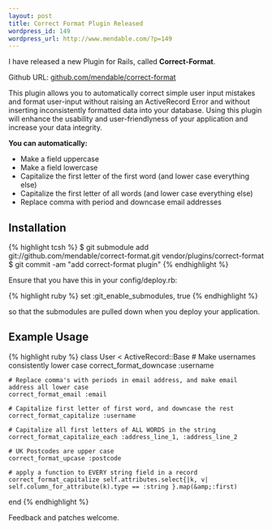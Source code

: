 ```yaml
--- 
layout: post
title: Correct Format Plugin Released
wordpress_id: 149
wordpress_url: http://www.mendable.com/?p=149
---
```

I have released a new Plugin for Rails, called <strong>Correct-Format</strong>.

Github URL: <a href="http://github.com/mendable/correct-format">github.com/mendable/correct-format</a>


This plugin allows you to automatically correct simple user input mistakes and format user-input without raising an ActiveRecord Error and without inserting inconsistently formatted data into your database. Using this plugin will enhance the usability and user-friendlyness of your application and increase your data integrity.

<b>You can automatically:</b>

* Make a field uppercase
* Make a field lowercase
* Capitalize the first letter of the first word (and lower case everything else)
* Capitalize the first letter of all words (and lower case everything else)
* Replace comma with period and downcase email addresses

<h2>Installation</h2>
{% highlight tcsh %}
$ git submodule add git://github.com/mendable/correct-format.git vendor/plugins/correct-format
$ git commit -am "add correct-format plugin"
{% endhighlight %}

Ensure that you have this in your config/deploy.rb:

{% highlight ruby %}
set :git_enable_submodules, true
{% endhighlight %}

so that the submodules are pulled down when you deploy your application.

<h2>Example Usage</h2>
{% highlight ruby %}
  class User < ActiveRecord::Base
    # Make usernames consistently lower case
    correct_format_downcase :username

    # Replace comma's with periods in email address, and make email address all lower case
    correct_format_email :email

    # Capitalize first letter of first word, and downcase the rest
    correct_format_capitalize :username

    # Capitalize all first letters of ALL WORDS in the string
    correct_format_capitalize_each :address_line_1, :address_line_2

    # UK Postcodes are upper case
    correct_format_upcase :postcode

    # apply a function to EVERY string field in a record
    correct_format_capitalize self.attributes.select{|k, v| self.column_for_attribute(k).type == :string }.map(&amp;:first)
  end
{% endhighlight %}

Feedback and patches welcome.
